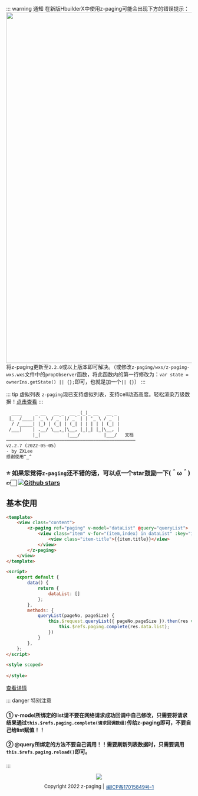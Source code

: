 ::: warning 通知
在新版HbuilderX中使用z-paging可能会出现下方的错误提示：  
<img style="width:950px;" src="https://z-paging.zxlee.cn/z-paging-error.jpg"></img>  
将z-paging更新至`2.2.0`或以上版本即可解决。（或修改`z-paging/wxs/z-paging-wxs.wxs`文件中的`propObserver`函数，将此函数内的第一行修改为：`var state = ownerIns.getState() || {};`即可，也就是加一个`|| {}`）
:::

::: tip 虚拟列表
`z-paging`现已支持虚拟列表，支持cell动态高度。轻松渲染万级数据！[点击查看](../../api/props/virtual-list.html)
:::

```html                                  
  ____     _ __   __ _  __ _(_)_ __   __ _ 
 |_  /____| '_ \ / _` |/ _` | | '_ \ / _` |
  / /_____| |_) | (_| | (_| | | | | | (_| |
 /___|    | .__/ \__,_|\__, |_|_| |_|\__, |
          |_|          |___/         |___/   文档
—————————————————————————————————————————————————
v2.2.7 (2022-05-05)
- by ZXLee
感谢使用^_^
```
###  ⭐️ 如果您觉得`z-paging`还不错的话，可以点一个star鼓励一下(＾ω＾)👉🏻  [![Github stars](https://img.shields.io/github/stars/smilezxlee/uni-z-paging?logo=GitHub)](https://github.com/SmileZXLee/uni-z-paging)
## 基本使用
```html
<template>
    <view class="content">
        <z-paging ref="paging" v-model="dataList" @query="queryList">
            <view class="item" v-for="(item,index) in dataList" :key="index">
                <view class="item-title">{{item.title}}</view>
            </view>
        </z-paging>
    </view>
</template>

<script>
    export default {
        data() {
            return {
                dataList: []
            };
        },
        methods: {
            queryList(pageNo, pageSize) {
                this.$request.queryList({ pageNo,pageSize }).then(res => {
                	this.$refs.paging.complete(res.data.list);
                })
            }
        },
    };
</script>

<style scoped>
    
</style>
```
[查看详情](../start/use.html)

::: danger 特别注意
#### ① v-model所绑定的list请不要在网络请求成功回调中自己修改，只需要将请求结果通过`this.$refs.paging.complete(请求回调数组)`传给z-paging即可，不要自己给list赋值！！
#### ② @query所绑定的方法不要自己调用！！需要刷新列表数据时，只需要调用`this.$refs.paging.reload()`即可。
:::

<center style="margin-bottom:10px;"><img src="https://visitor-badge.glitch.me/badge?page_id=smilezxlee.z-paging" /></center> 
<div style="margin-bottom:-80px; display:flex;justify-content: center;font-size:13px;">Copyright 2022 z-paging | <a style="color: #014084;margin-left:5px;" href="https://beian.miit.gov.cn/" target="_blank">闽ICP备17015849号-1</a></div>
